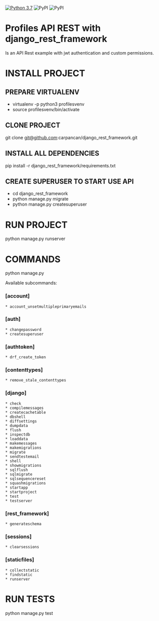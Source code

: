 [![Python 3.7](https://img.shields.io/badge/python-3.7-blue.svg)](https://www.python.org/downloads/release/python-376)
![PyPI](https://img.shields.io/pypi/v/django?label=django)
![PyPI](https://img.shields.io/pypi/v/djangorestframework?label=Django%20REST%20framework)
# Profiles API REST with django_rest_framework

Is an API Rest example with jwt authentication and custom permissions.

# INSTALL PROJECT

## PREPARE VIRTUALENV
* virtualenv -p python3 profilesvenv
* source profilesvenv/bin/activate

## CLONE PROJECT
git clone git@github.com:carpancan/django_rest_framework.git

## INSTALL ALL DEPENDENCIES
pip install -r django_rest_framework/requirements.txt

## CREATE SUPERUSER TO START USE API
* cd django_rest_framework
* python manage.py migrate
* python manage.py createsuperuser

# RUN PROJECT
python manage.py runserver

# COMMANDS
python manage.py 

Available subcommands:

### [account]
    * account_unsetmultipleprimaryemails

### [auth]
    * changepassword
    * createsuperuser

### [authtoken]
    * drf_create_token

### [contenttypes]
    * remove_stale_contenttypes

### [django]
    * check
    * compilemessages
    * createcachetable
    * dbshell
    * diffsettings
    * dumpdata
    * flush
    * inspectdb
    * loaddata
    * makemessages
    * makemigrations
    * migrate
    * sendtestemail
    * shell
    * showmigrations
    * sqlflush
    * sqlmigrate
    * sqlsequencereset
    * squashmigrations
    * startapp
    * startproject
    * test
    * testserver

### [rest_framework]
    * generateschema

### [sessions]
    * clearsessions

### [staticfiles]
    * collectstatic
    * findstatic
    * runserver

# RUN TESTS
python manage.py test
